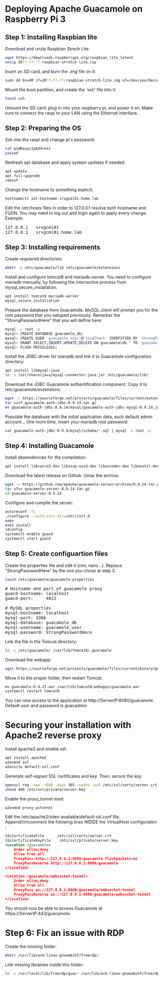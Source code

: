 ﻿# Deploying Apache Guacamole on Raspberry Pi 3
## Step 1: Installing Raspbian lite

Download and unzip Raspbian Strech Lite:
```bash
wget https://downloads.raspberrypi.org/raspbian_lite_latest
unzip 20??-??-??-raspbian-stretch-lite.zip
```
Insert an SD card, and burn the .img file on it:
```bash
sudo dd bs=4M if=20??-??-??-raspbian-stretch-lite.img of=/dev/yourDevice conv=fsync
```
Mount the boot partition, and create the 'ssh' file into it:
 ```bash
touch ssh
```
Umount the SD card, plug in into your raspberry pi, and power it on. Make sure to connect the raspi to your LAN using the Ethernet interface.

## Step 2: Preparing the OS

Ssh into the raspi and change pi's password:
```bash
ssh pi@RaspiIpAddress
passwd
```
Resfresh apt database and apply system updates if needed:
```bash
apt update
apt full-upgrade
reboot
```
Change the hostname to something explicit:
```bash
hostnamectl set-hostname srvgcml01.home.lab
```
Edit the /etc/hosts files in order to 127.0.0.1 resolve both hostname and FQDN. You may need to log out and login again to apply every change. Example:
<pre>
127.0.0.1	srvgcml01
127.0.0.1	srvgcml01.home.lab 	
</pre>

## Step 3: Installing requirements
Create requiered directories:
```bash
mkdir -p /etc/guacamole/lib /etc/guacamole/extensions
```
Install and configure tomcat8 and mariadb-server. You need to configure mariadb manually, by following the interractive process from mysql_secure_installation.
```bash
apt install tomcat8 mariadb-server
mysql_secure_installation
```
Prepare the database from Guacamole. MySQL client will prompt you for the root password that you setuped previously. Remerber the "StrongPasswordHere" that you will define here:
```bash
mysql -u root -p
mysql> CREATE DATABASE guacamole_db;
mysql> CREATE USER 'guacamole_user'@'localhost' IDENTIFIED BY 'StrongPasswordHere';
mysql> GRANT SELECT,INSERT,UPDATE,DELETE ON guacamole\db.* TO 'guacamole_user'@'localhost';
mysql> FLUSH PRIVILEGES;
```
Install the JDBC driver for mariadb and link it to Guacamole configuration directory:
```bash
apt install libmysql-java
ln -s /usr/share/java/mysql-connector-java.jar /etc/guacamole/lib/
```
Download the JDBC Guacamole authentification component. Copy it to /etc/guacamole/extensions:
```bash
wget -c https://sourceforge.net/projects/guacamole/files/current/extensions/guacamole-auth-jdbc-0.9.14.tar.gz
tar xzvf guacamole-auth-jdbc-0.9.14.tar.gz
mv guacamole-auth-jdbc-0.9.14/mysql/guacamole-auth-jdbc-mysql-0.9.14.jar /etc/guacamole/extensions
```
Populate the database with the initial application data, such default admin account... One more time, insert your mariadb root password: 
```bash
cat guacamole-auth-jdbc-0.9.9/mysql/schema/*.sql | mysql -u root -p
```

## Step 4: Installing Guacamole
Install dependencies for the compilation:
```bash
apt install libcairo2-dev libossp-uuid-dev libavcodec-dev libavutil-dev libswscale-dev libfreerdp-dev libpango1.0-dev libssh2-1-dev libtelnet-dev libvncserver-dev libpulse-dev libssl-dev libvorbis-dev libwebp-dev libjpeg62-turbo-dev libpng-dev libpng16-16 git
```
Download the latest release on Github. Untar the archive.
```bash
wget -c https://github.com/apache/guacamole-server/archive/0.9.14.tar.gz
tar xfvz guacamole-server-0.9.14.tar.gz
cd guacamole-server-0.9.14
```
Configure and compile the server:
```bash
autoreconf -fi
./configure --with-init-dir=/etc/init.d
make
make install
ldconfig
systemctl enable guacd
systemctl start guacd
```

## Step 5: Create configuartion files
Create the properties file and edit it (vim, nano...). Replace "StrongPasswordHere" by the one you chose at step 3.
```bash
touch /etc/guacamole/guacamole.properties
```
<pre>
# Hostname and port of guacamole proxy
guacd-hostname: localhost
guacd-port:     4822

# MySQL properties
mysql-hostname: localhost
mysql-port: 3306
mysql-database: guacamole_db
mysql-username: guacamole_user
mysql-password: StrongPasswordHere
</pre>

Link the file in the Tomcat directory:
```bash
ln -s /etc/guacamole/ /var/lib/tomcat8/.guacamole
```
Download the webapp:
```bash
wget https://sourceforge.net/projects/guacamole/files/current/binary/guacamole-0.9.14.war
```
Move it to the proper folder, then restart Tomcat:
```bash
mv guacamole-0.9.17.war /var/lib/tomcat8/webapps/guacamole.war
systemctl restart tomcat8
```
You can now access to the application at http://ServerIP:8080/guacamole.
Default user and password is guacadmin

# Securing your installation with Apache2 reverse proxy

Install apache2 and enable ssl:
```bash
apt install apache2
a2enmod ssl
a2ensite default-ssl.conf
```

Generate self-signed SSL certificates and key. Then, secure the key:
```bash
openssl req -new -x509 -days 365 -nodes -out /etc/ssl/certs/server.crt -keyout /etc/ssl/private/server.key
chmod 440 /etc/ssl/private/server.key
```

Enable the proxy_tunnel mod:
```bash
a2enmod proxy_wstunnel
```

Edit the /etc/apache2/sites-available/default-ssl.conf file. Append/Uncomment the folowing lines INSIDE the VirtualHost configuration :
```xml
SSLCertificateFile      /etc/ssl/certs/server.crt
SSLCertificateKeyFile	 /etc/ssl/private/server.key
<Location /guacamole>
	Order allow,deny
	Allow from all
	ProxyPass http://127.0.0.1:8080/guacamole flushpackets=on
	ProxyPassReverse http://127.0.0.1:8080/guacamole
</Location>

<Location /guacamole/websocket-tunnel>
	Order allow,deny
	Allow from all
	ProxyPass ws://127.0.0.1:8080/guacamole/websocket-tunnel
	ProxyPassReverse ws://127.0.0.1:8080/guacamole/websocket-tunnel
</Location>
```
You should now be able to access Guacamole at https://ServerIP:443/guacamole.

# Step 6: Fix an issue with RDP

Create the missing folder:
```bash
mkdir /usr/lib/arm-linux-gnueabihf/freerdp/
```

Link missing librairies inside this folder:
```bash
ln -s /usr/local/lib/freerdp/guac* /usr/lib/arm-linux-gnueabihf/freerdp/
```
